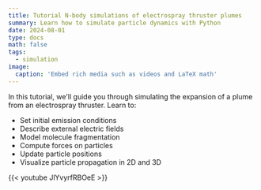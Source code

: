 ```yaml
---
title: Tutorial N-body simulations of electrospray thruster plumes
summary: Learn how to simulate particle dynamics with Python
date: 2024-08-01
type: docs
math: false
tags:
  - simulation
image:
  caption: 'Embed rich media such as videos and LaTeX math'
---
```


In this tutorial, we'll guide you through simulating the expansion of a plume from an electrospray thruster. Learn to:

- Set initial emission conditions
- Describe external electric fields
- Model molecule fragmentation
- Compute forces on particles
- Update particle positions
- Visualize particle propagation in 2D and 3D

{{< youtube JlYvyrfRBOeE >}}
